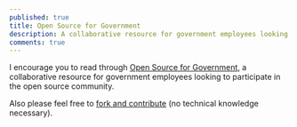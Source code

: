 ```yaml
---
published: true
title: Open Source for Government
description: A collaborative resource for government employees looking to participate in the open source community.
comments: true
---
```


I encourage you to read through [Open Source for Government](https://ben.balter.com/open-source-for-government/), a collaborative resource for government employees looking to participate in the open source community. 

Also please feel free to [fork and contribute](https://github.com/benbalter/open-source-for-government) (no technical knowledge necessary).
